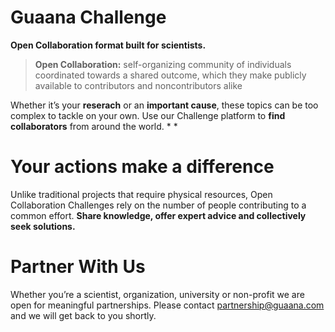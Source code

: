# Guaana Challenge

**Open Collaboration format built for scientists.**

>**Open Collaboration:** self-organizing community of individuals coordinated towards a shared outcome, which they make publicly available to contributors and noncontributors alike

Whether it’s your **reserach** or an **important cause**, these topics can be too complex to tackle on your own. Use our Challenge platform to **find collaborators** from around the world.
*
*
# Your actions make a difference

Unlike traditional projects that require physical resources, Open Collaboration Challenges rely on the number of people contributing to a common effort. **Share knowledge, offer expert advice and collectively seek solutions.**




# Partner With Us

Whether you’re a scientist, organization, university or non-profit we are open for meaningful partnerships. Please contact <partnership@guaana.com> and we will get back to you shortly.
